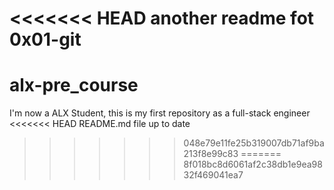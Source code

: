 <<<<<<< HEAD
another readme fot 0x01-git
=======
# alx-pre_course
I'm now a ALX Student, this is my first repository as a full-stack engineer
<<<<<<< HEAD
README.md file up to date
>>>>>>> 048e79e11fe25b319007db71af9ba213f8e99c83
=======
>>>>>>> 8f018bc8d6061af2c38db1e9ea9832f469041ea7

